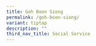 ```yaml
---
title: Goh Boon Siong
permalink: /goh-boon-siong/
variant: tiptap
description: ""
third_nav_title: Social Service
---
```

